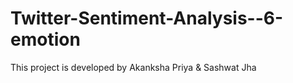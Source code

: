 # Twitter-Sentiment-Analysis--6-emotion
This project is developed by Akanksha Priya &amp; Sashwat Jha
